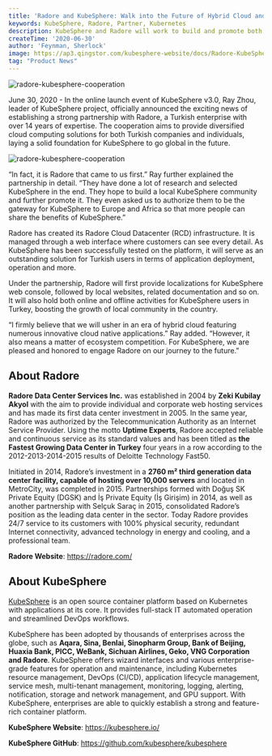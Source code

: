 ```yaml
---
title: 'Radore and KubeSphere: Walk into the Future of Hybrid Cloud and Build Ecosystem Together'
keywords: KubeSphere, Radore, Partner, Kubernetes
description: KubeSphere and Radore will work to build and promote both ecosystems as we embark on the journey to the era of hybrid cloud.
createTime: '2020-06-30'
author: 'Feynman, Sherlock'
image: https://ap3.qingstor.com/kubesphere-website/docs/Radore-KubeSphere-cooperation.jpeg
tag: "Product News"
---
```


![radore-kubesphere-cooperation](https://ap3.qingstor.com/kubesphere-website/docs/Radore-KubeSphere-cooperation.jpeg)

June 30, 2020 - In the online launch event of KubeSphere v3.0, Ray Zhou, leader of KubeSphere project, officially announced the exciting news of establishing a strong partnership with Radore, a Turkish enterprise with over 14 years of expertise. The cooperation aims to provide diversified cloud computing solutions for both Turkish companies and individuals, laying a solid foundation for KubeSphere to go global in the future.

![radore-kubesphere-cooperation](https://ap3.qingstor.com/kubesphere-website/docs/radore-kubesphere-cooperation.png)

“In fact, it is Radore that came to us first.” Ray further explained the partnership in detail. “They have done a lot of research and selected KubeSphere in the end. They hope to build a local KubeSphere community and further promote it. They even asked us to authorize them to be the gateway for KubeSphere to Europe and Africa so that more people can share the benefits of KubeSphere.”

Radore has created its Radore Cloud Datacenter (RCD) infrastructure. It is managed through a web interface where customers can see every detail. As KubeSphere has been successfully tested on the platform, it will serve as an outstanding solution for Turkish users in terms of application deployment, operation and more.

Under the partnership, Radore will first provide localizations for KubeSphere web console, followed by local websites, related documentation and so on. It will also hold both online and offline activities for KubeSphere users in Turkey, boosting the growth of local community in the country.

“I firmly believe that we will usher in an era of hybrid cloud featuring numerous innovative cloud native applications.” Ray added. “However, it also means a matter of ecosystem competition. For KubeSphere, we are pleased and honored to engage Radore on our journey to the future.”

## About Radore

**Radore Data Center Services Inc.** was established in 2004 by **Zeki Kubilay Akyol** with the aim to provide individual and corporate web hosting services and has made its first data center investment in 2005. In the same year, Radore was authorized by the Telecommunication Authority as an Internet Service Provider. Using the motto **Uptime Experts**, Radore accepted reliable and continuous service as its standard values and has been titled as **the Fastest Growing Data Center in Turkey** four years in a row according to the 2012-2013-2014-2015 results of Deloitte Technology Fast50. 

Initiated in 2014, Radore’s investment in a **2760 m² third generation data center facility, capable of hosting over 10,000 servers** and located in MetroCity, was completed in 2015. Partnerships formed with Doğuş SK Private Equity (DGSK) and İş Private Equity (İş Girişim) in 2014, as well as another partnership with Selçuk Saraç in 2015, consolidated Radore’s position as the leading data center in the sector. Today Radore provides 24/7 service to its customers with 100% physical security, redundant Internet connectivity, advanced technology in energy and cooling, and a professional team.

**Radore Website**: https://radore.com/

## About KubeSphere

[KubeSphere](https://kubesphere.io/) is an open source container platform based on Kubernetes with applications at its core. It provides full-stack IT automated operation and streamlined DevOps workflows.

KubeSphere has been adopted by thousands of enterprises across the globe, such as **Aqara, Sina, Benlai, Sinopharm Group, Bank of Beijing, Huaxia Bank, PICC, WeBank, Sichuan Airlines, Geko, VNG Corporation and Radore**. KubeSphere offers wizard interfaces and various enterprise-grade features for operation and maintenance, including Kubernetes resource management, DevOps (CI/CD), application lifecycle management, service mesh, multi-tenant management, monitoring, logging, alerting, notification, storage and network management, and GPU support. With KubeSphere, enterprises are able to quickly establish a strong and feature-rich container platform.

**KubeSphere Website**: https://kubesphere.io/

**KubeSphere GitHub**: https://github.com/kubesphere/kubesphere
